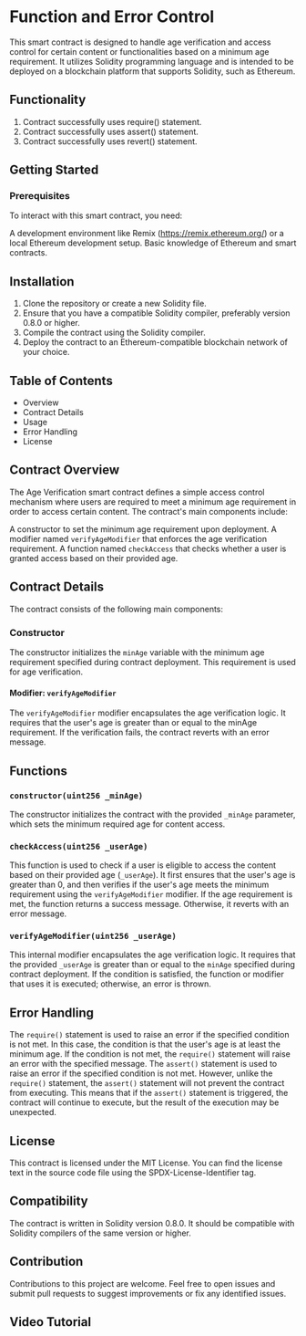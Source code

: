 # Function and Error Control

This smart contract is designed to handle age verification and access control for certain content or functionalities based on a minimum age requirement. It utilizes Solidity programming language and is intended to be deployed on a blockchain platform that supports Solidity, such as Ethereum.

## Functionality
1. Contract successfully uses require() statement.
2. Contract successfully uses assert() statement.
3. Contract successfully uses revert() statement.

## Getting Started
### Prerequisites
To interact with this smart contract, you need:

A development environment like Remix (https://remix.ethereum.org/) or a local Ethereum development setup.
Basic knowledge of Ethereum and smart contracts.

## Installation

1. Clone the repository or create a new Solidity file.
2. Ensure that you have a compatible Solidity compiler, preferably version 0.8.0 or higher.
3. Compile the contract using the Solidity compiler.
4. Deploy the contract to an Ethereum-compatible blockchain network of your choice.

## Table of Contents
- Overview
- Contract Details
- Usage
- Error Handling
- License

## Contract Overview

The Age Verification smart contract defines a simple access control mechanism where users are required to meet a minimum age requirement in order to access certain content. The contract's main components include:

A constructor to set the minimum age requirement upon deployment.
A modifier named `verifyAgeModifier` that enforces the age verification requirement.
A function named `checkAccess` that checks whether a user is granted access based on their provided age.

## Contract Details
The contract consists of the following main components:

### Constructor
The constructor initializes the `minAge` variable with the minimum age requirement specified during contract deployment. This requirement is used for age verification.

#### Modifier: `verifyAgeModifier`
The `verifyAgeModifier` modifier encapsulates the age verification logic. It requires that the user's age is greater than or equal to the minAge requirement. If the verification fails, the contract reverts with an error message.

## Functions
### `constructor(uint256 _minAge)`
The constructor initializes the contract with the provided `_minAge` parameter, which sets the minimum required age for content access.

### `checkAccess(uint256 _userAge)`
This function is used to check if a user is eligible to access the content based on their provided age (`_userAge`). It first ensures that the user's age is greater than 0, and then verifies if the user's age meets the minimum requirement using the `verifyAgeModifier` modifier. If the age requirement is met, the function returns a success message. Otherwise, it reverts with an error message.

### `verifyAgeModifier(uint256 _userAge)`
This internal modifier encapsulates the age verification logic. It requires that the provided `_userAge` is greater than or equal to the `minAge` specified during contract deployment. If the condition is satisfied, the function or modifier that uses it is executed; otherwise, an error is thrown.

## Error Handling
The `require()` statement is used to raise an error if the specified condition is not met. In this case, the condition is that the user's age is at least the minimum age. If the condition is not met, the `require()` statement will raise an error with the specified message.
The `assert()` statement is used to raise an error if the specified condition is not met. However, unlike the `require()` statement, the `assert()` statement will not prevent the contract from executing. This means that if the `assert()` statement is triggered, the contract will continue to execute, but the result of the execution may be unexpected.

## License

This contract is licensed under the MIT License. You can find the license text in the source code file using the SPDX-License-Identifier tag.

## Compatibility

The contract is written in Solidity version 0.8.0. It should be compatible with Solidity compilers of the same version or higher.

## Contribution

Contributions to this project are welcome. Feel free to open issues and submit pull requests to suggest improvements or fix any identified issues.

## Video Tutorial

